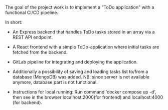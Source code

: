 The goal of the project work is to implement a "ToDo application" with a functional CI/CD pipeline.

In short:
- An Express backend that handles ToDo tasks stored in an array via a REST API endpoint.
- A React frontend with a simple ToDo-application where initial tasks are fetched from the backend.
- GitLab pipeline for integrating and deploying the application.
- Additionally a possibility of saving and loading tasks list to/from a database (MongoDB) was added.
    NB: since server is not available anymore, database part is not functional.

- Instructions for local running:
    Run command 'docker compose up -d', then see in the browser localhost:2000(for frontend) and localhost:4000 (for backend).